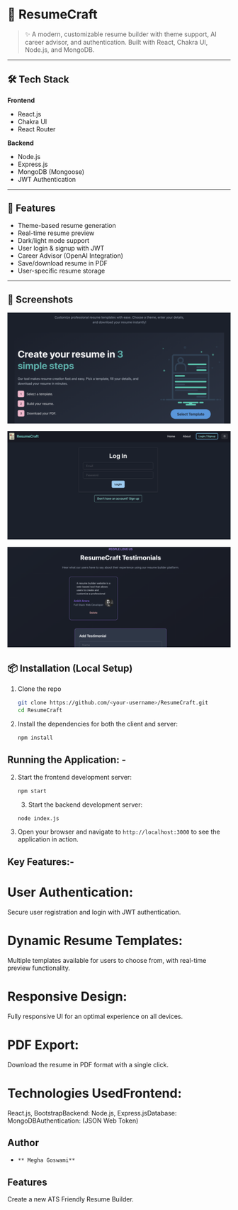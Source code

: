 
# 📄 ResumeCraft

> ✨ A modern, customizable resume builder with theme support, AI career advisor, and authentication. Built with React, Chakra UI, Node.js, and MongoDB.

---

## 🛠️ Tech Stack

**Frontend**
- React.js  
- Chakra UI  
- React Router  

**Backend**
- Node.js  
- Express.js  
- MongoDB (Mongoose)  
- JWT Authentication  

---

## 🔐 Features

-  Theme-based resume generation  
-  Real-time resume preview  
-  Dark/light mode support   
- User login & signup with JWT 
- Career Advisor (OpenAI Integration) 
- Save/download resume in PDF  
- User-specific resume storage  

---


## 📸 Screenshots


![Home Page](./screenshots/img2.png)


![Login](./screenshots/img1.png)


![About](./screenshots/img3.png)





## 📦 Installation (Local Setup)

1. Clone the repo
   ```bash
   git clone https://github.com/<your-username>/ResumeCraft.git
   cd ResumeCraft

2. Install the dependencies for both the client and server:
   ```bash
   npm install
   ```

## Running the Application: -

2. Start the frontend development server:
   ```bash
   npm start
   ```

   3. Start the backend development server:
   ```bash
   node index.js
   ```

4. Open your browser and navigate to `http://localhost:3000` to see the application in action.



## Key Features:- 

# User Authentication: 
Secure user registration and login with JWT authentication.

# Dynamic Resume Templates:
Multiple templates available for users to choose from, with real-time preview functionality.

# Responsive Design: 
Fully responsive UI for an optimal experience on all devices.

# PDF Export: 
Download the resume in PDF format with a single click.

# Technologies UsedFrontend: 
React.js, BootstrapBackend: Node.js, Express.jsDatabase: MongoDBAuthentication:  (JSON Web Token)


## Author
-     ** Megha Goswami**

## Features

Create a new ATS Friendly Resume Builder.



  

